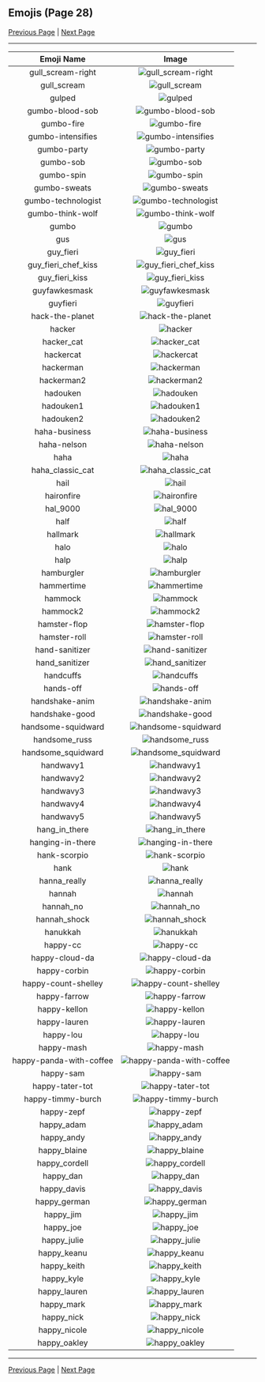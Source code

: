 
## Emojis (Page 28)

[Previous Page](/docs/rc/page-g-0027.md)
  | [Next Page](/docs/rc/page-h-0029.md)

<hr />

|Emoji Name|Image|
| :-: | :-: |
|gull_scream-right| ![gull_scream-right](/emojis/rc/gull_scream-right.gif)|
|gull_scream| ![gull_scream](/emojis/rc/gull_scream.gif)|
|gulped| ![gulped](/emojis/rc/gulped.png)|
|gumbo-blood-sob| ![gumbo-blood-sob](/emojis/rc/gumbo-blood-sob.png)|
|gumbo-fire| ![gumbo-fire](/emojis/rc/gumbo-fire.gif)|
|gumbo-intensifies| ![gumbo-intensifies](/emojis/rc/gumbo-intensifies.gif)|
|gumbo-party| ![gumbo-party](/emojis/rc/gumbo-party.gif)|
|gumbo-sob| ![gumbo-sob](/emojis/rc/gumbo-sob.png)|
|gumbo-spin| ![gumbo-spin](/emojis/rc/gumbo-spin.gif)|
|gumbo-sweats| ![gumbo-sweats](/emojis/rc/gumbo-sweats.png)|
|gumbo-technologist| ![gumbo-technologist](/emojis/rc/gumbo-technologist.png)|
|gumbo-think-wolf| ![gumbo-think-wolf](/emojis/rc/gumbo-think-wolf.png)|
|gumbo| ![gumbo](/emojis/rc/gumbo.png)|
|gus| ![gus](/emojis/rc/gus.jpg)|
|guy_fieri| ![guy_fieri](/emojis/rc/guy_fieri.png)|
|guy_fieri_chef_kiss| ![guy_fieri_chef_kiss](/emojis/rc/guy_fieri_chef_kiss.png)|
|guy_fieri_kiss| ![guy_fieri_kiss](/emojis/rc/guy_fieri_kiss.png)|
|guyfawkesmask| ![guyfawkesmask](/emojis/rc/guyfawkesmask.png)|
|guyfieri| ![guyfieri](/emojis/rc/guyfieri.png)|
|hack-the-planet| ![hack-the-planet](/emojis/rc/hack-the-planet.jpg)|
|hacker| ![hacker](/emojis/rc/hacker.png)|
|hacker_cat| ![hacker_cat](/emojis/rc/hacker_cat.png)|
|hackercat| ![hackercat](/emojis/rc/hackercat.png)|
|hackerman| ![hackerman](/emojis/rc/hackerman.png)|
|hackerman2| ![hackerman2](/emojis/rc/hackerman2.gif)|
|hadouken| ![hadouken](/emojis/rc/hadouken.jpg)|
|hadouken1| ![hadouken1](/emojis/rc/hadouken1.gif)|
|hadouken2| ![hadouken2](/emojis/rc/hadouken2.gif)|
|haha-business| ![haha-business](/emojis/rc/haha-business.png)|
|haha-nelson| ![haha-nelson](/emojis/rc/haha-nelson.gif)|
|haha| ![haha](/emojis/rc/haha.gif)|
|haha_classic_cat| ![haha_classic_cat](/emojis/rc/haha_classic_cat.jpg)|
|hail| ![hail](/emojis/rc/hail.png)|
|haironfire| ![haironfire](/emojis/rc/haironfire.jpg)|
|hal_9000| ![hal_9000](/emojis/rc/hal_9000.png)|
|half| ![half](/emojis/rc/half.png)|
|hallmark| ![hallmark](/emojis/rc/hallmark.png)|
|halo| ![halo](/emojis/rc/halo.png)|
|halp| ![halp](/emojis/rc/halp.png)|
|hamburgler| ![hamburgler](/emojis/rc/hamburgler.png)|
|hammertime| ![hammertime](/emojis/rc/hammertime.gif)|
|hammock| ![hammock](/emojis/rc/hammock.jpg)|
|hammock2| ![hammock2](/emojis/rc/hammock2.png)|
|hamster-flop| ![hamster-flop](/emojis/rc/hamster-flop.gif)|
|hamster-roll| ![hamster-roll](/emojis/rc/hamster-roll.gif)|
|hand-sanitizer| ![hand-sanitizer](/emojis/rc/hand-sanitizer.png)|
|hand_sanitizer| ![hand_sanitizer](/emojis/rc/hand_sanitizer.png)|
|handcuffs| ![handcuffs](/emojis/rc/handcuffs.png)|
|hands-off| ![hands-off](/emojis/rc/hands-off.jpg)|
|handshake-anim| ![handshake-anim](/emojis/rc/handshake-anim.gif)|
|handshake-good| ![handshake-good](/emojis/rc/handshake-good.png)|
|handsome-squidward| ![handsome-squidward](/emojis/rc/handsome-squidward.png)|
|handsome_russ| ![handsome_russ](/emojis/rc/handsome_russ.jpg)|
|handsome_squidward| ![handsome_squidward](/emojis/rc/handsome_squidward.png)|
|handwavy1| ![handwavy1](/emojis/rc/handwavy1.jpg)|
|handwavy2| ![handwavy2](/emojis/rc/handwavy2.jpg)|
|handwavy3| ![handwavy3](/emojis/rc/handwavy3.jpg)|
|handwavy4| ![handwavy4](/emojis/rc/handwavy4.jpg)|
|handwavy5| ![handwavy5](/emojis/rc/handwavy5.jpg)|
|hang_in_there| ![hang_in_there](/emojis/rc/hang_in_there.gif)|
|hanging-in-there| ![hanging-in-there](/emojis/rc/hanging-in-there.png)|
|hank-scorpio| ![hank-scorpio](/emojis/rc/hank-scorpio.png)|
|hank| ![hank](/emojis/rc/hank.jpg)|
|hanna_really| ![hanna_really](/emojis/rc/hanna_really.png)|
|hannah| ![hannah](/emojis/rc/hannah.png)|
|hannah_no| ![hannah_no](/emojis/rc/hannah_no.png)|
|hannah_shock| ![hannah_shock](/emojis/rc/hannah_shock.png)|
|hanukkah| ![hanukkah](/emojis/rc/hanukkah.gif)|
|happy-cc| ![happy-cc](/emojis/rc/happy-cc.png)|
|happy-cloud-da| ![happy-cloud-da](/emojis/rc/happy-cloud-da.png)|
|happy-corbin| ![happy-corbin](/emojis/rc/happy-corbin.png)|
|happy-count-shelley| ![happy-count-shelley](/emojis/rc/happy-count-shelley.png)|
|happy-farrow| ![happy-farrow](/emojis/rc/happy-farrow.png)|
|happy-kellon| ![happy-kellon](/emojis/rc/happy-kellon.png)|
|happy-lauren| ![happy-lauren](/emojis/rc/happy-lauren.png)|
|happy-lou| ![happy-lou](/emojis/rc/happy-lou.png)|
|happy-mash| ![happy-mash](/emojis/rc/happy-mash.png)|
|happy-panda-with-coffee| ![happy-panda-with-coffee](/emojis/rc/happy-panda-with-coffee.png)|
|happy-sam| ![happy-sam](/emojis/rc/happy-sam.png)|
|happy-tater-tot| ![happy-tater-tot](/emojis/rc/happy-tater-tot.gif)|
|happy-timmy-burch| ![happy-timmy-burch](/emojis/rc/happy-timmy-burch.gif)|
|happy-zepf| ![happy-zepf](/emojis/rc/happy-zepf.png)|
|happy_adam| ![happy_adam](/emojis/rc/happy_adam.png)|
|happy_andy| ![happy_andy](/emojis/rc/happy_andy.jpg)|
|happy_blaine| ![happy_blaine](/emojis/rc/happy_blaine.png)|
|happy_cordell| ![happy_cordell](/emojis/rc/happy_cordell.png)|
|happy_dan| ![happy_dan](/emojis/rc/happy_dan.png)|
|happy_davis| ![happy_davis](/emojis/rc/happy_davis.png)|
|happy_german| ![happy_german](/emojis/rc/happy_german.png)|
|happy_jim| ![happy_jim](/emojis/rc/happy_jim.png)|
|happy_joe| ![happy_joe](/emojis/rc/happy_joe.png)|
|happy_julie| ![happy_julie](/emojis/rc/happy_julie.png)|
|happy_keanu| ![happy_keanu](/emojis/rc/happy_keanu.png)|
|happy_keith| ![happy_keith](/emojis/rc/happy_keith.jpg)|
|happy_kyle| ![happy_kyle](/emojis/rc/happy_kyle.png)|
|happy_lauren| ![happy_lauren](/emojis/rc/happy_lauren.png)|
|happy_mark| ![happy_mark](/emojis/rc/happy_mark.png)|
|happy_nick| ![happy_nick](/emojis/rc/happy_nick.png)|
|happy_nicole| ![happy_nicole](/emojis/rc/happy_nicole.png)|
|happy_oakley| ![happy_oakley](/emojis/rc/happy_oakley.png)|

<hr/>

[Previous Page](/docs/rc/page-g-0027.md)
  | [Next Page](/docs/rc/page-h-0029.md)